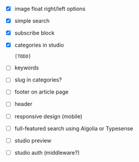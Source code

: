 - [x] image float right/left options
- [x] simple search
- [x] subscribe block
- [x] categories in studio

      [TODO]

- [ ] keywords
- [ ] slug in categories?
- [ ] footer on article page
- [ ] header
- [ ] responsive design (mobile)
- [ ] full-featured search using Algolia or Typesense
- [ ] studio preview
- [ ] studio auth (middleware?)

